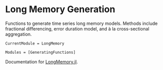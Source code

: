 # Long Memory Generation

Functions to generate time series long memory models. Methods include fractional differencing, error duration model, and à la cross-sectional aggregation.

```@meta
CurrentModule = LongMemory
```


```@autodocs
Modules = [GeneratingFunctions]
```

Documentation for [LongMemory.jl](https://github.com/everval/LongMemory.jl).
